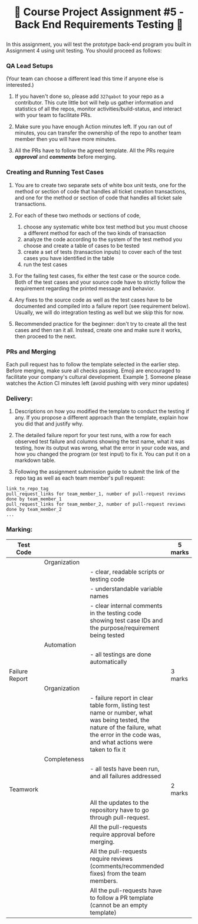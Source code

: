 <h1 align="center">

:ship: Course Project Assignment #5 - Back End Requirements Testing  :ship: 

</h1>


In this assignment, you will test the prototype back-end program you built in Assignment 4 using unit testing. 
You should proceed as follows:

### QA Lead Setups

(Your team can choose a different lead this time if anyone else is interested.)

1. If you haven't done so, please add `327qabot` to your repo as a contributor. 
This cute little bot will help us gather information and statistics of all the repos, monitor activities/build-status, and interact with your team to facilitate PRs.

1. Make sure you have enough Action minutes left. If you ran out of minutes, you can transfer the ownership of the repo to another team member then you will have more minutes.

1. All the PRs have to follow the agreed template. 
All the PRs require ***approval*** and ***comments*** before merging. 

### Creating and Running Test Cases


1. You are to create two separate sets of white box unit tests, one for the method or section of code that handles all ticket creation transactions, and one for the method or section of code that handles all ticket sale transactions.


1. For each of these two methods or sections of code,
   1. choose any systematic white box test method but you must choose a different method for each of the two kinds of transaction
   1. analyze the code according to the system of the test method you choose and create a table of cases to be tested
   1. create a set of tests (transaction inputs) to cover each of the test cases you have identified in the table
   1. run the test cases

1. For the failing test cases, fix either the test case or the source code. 
Both of the test cases and your source code have to strictly follow the requirement regarding the printed message and behavior. 

1. Any fixes to the source code as well as the test cases have to be documented and compiled into a failure report (see requirement below). 
Usually, we will do integration testing as well but we skip this for now.

1. Recommended practice for the beginner: don't try to create all the test cases and then ran it all. 
Instead, create one and make sure it works, then proceed to the next. 


### PRs and Merging

Each pull request has to follow the template selected in the earlier step. Before merging, make sure all checks passing. 
Emoji are encouraged to facilitate your company's cultural development.
Example [1](http://greena13.github.io/blog/2016/08/19/emojis-are-the-solution-to-useless-commit-messages/).
Someone please watches the Action CI minutes left (avoid pushing with very minor updates)

### Delivery:

1.	Descriptions on how you modified the template to conduct the testing if any. 
If you propose a different approach than the template, explain how you did that and justify why. 

1.	The detailed failure report for your test runs, 
with a row for each observed test failure and columns showing the test name, 
what it was testing, how its output was wrong, what the error in your code was, 
and how you changed the program (or test input) to fix it. 
You can put it on a markdown table. 

1. Following the assignment submission guide to submit the link of the repo tag as well as each team member's pull request:
```
link_to_repo_tag
pull_request_links for team_member_1, number of pull-request reviews done by team_member_1
pull_request_links for team_member_2, number of pull-request reviews done by team_member_2
...
```

### Marking:

| Test Code      |              |                                                                                                                                                                                            | 5 marks |
|----------------|--------------|--------------------------------------------------------------------------------------------------------------------------------------------------------------------------------------------|---------|
|                | Organization |                                                                                                                                                                                            |         |
|                |              | - clear, readable scripts or testing code                                                                                                                                                  |         |
|                |              | - understandable variable names                                                                                                                                                            |         |
|                |              | - clear internal comments in the testing code showing test case IDs and the purpose/requirement being tested                                                                               |         |
|                | Automation   |                                                                                                                                                                                            |         |
|                |              | - all testings are done automatically                                                                                                                                                      |         |
| Failure Report |              |                                                                                                                                                                                            | 3 marks |
|                | Organization |                                                                                                                                                                                            |         |
|                |              | - failure report in clear table form, listing test name or number, what was being tested, the nature of the failure, what the error in the code was, and what actions were taken to fix it |         |
|                | Completeness |                                                                                                                                                                                            |         |
|                |              | - all tests have been run, and all failures addressed                                                                                                                                      |         |
| Teamwork      |              |                                                                                                                                                                                            | 2 marks |
|                |              | All the updates to the repository have to go through pull-request.                                                                                                                         |         |
|                |              | All the pull-requests require approval before merging.                                                                                                                                     |         |
|                |              | All the pull-requests require reviews (comments/recommended fixes) from the team members.                                                                                                  |         |
|                |              | All the pull-requests have to follow a PR template (cannot be an empty template)                                                                                                           |         |



